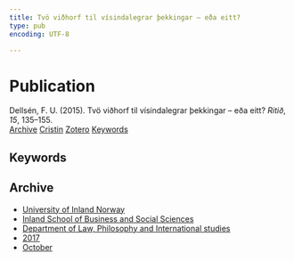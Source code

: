 ```yaml
---
title: Tvö viðhorf til vísindalegrar þekkingar – eða eitt?
type: pub
encoding: UTF-8

---
```

<h1>Publication</h1>
<article id="csl-bib-container-VBCBS56E" class="csl-bib-container">
  <div class="csl-bib-body"> <div class="csl-entry">Dellsén, F. U. (2015). Tvö viðhorf til vísindalegrar þekkingar – eða eitt? <i>Ritið</i>, <i>15</i>, 135–155.</div> </div>
  <div class="csl-bib-buttons">
    <a href="#taxonomy-article-VBCBS56E" alt="archive" class="csl-bib-button">Archive</a>
    <a href="https://app.cristin.no/results/show.jsf?id=1503976" alt="Cristin" class="csl-bib-button">Cristin</a>
    <a href="http://zotero.org/groups/5881554/items/VBCBS56E" alt="Zotero" class="csl-bib-button">Zotero</a>
    <a href="#keywords-article-VBCBS56E" alt="keywords" class="csl-bib-button">Keywords</a>
  </div>
  <div id="csl-bib-meta-container-VBCBS56E"></div>
</article>
<div id="csl-bib-meta-VBCBS56E" class="csl-bib-meta">
  <article id="keywords-article-VBCBS56E" class="keywords-article">
    <h1>Keywords</h1>
    
  </article>
  <article id="taxonomy-article-VBCBS56E" class="taxonomy-article">
    <h1>Archive</h1>
    <ul>
      <li><a href="{{< params subfolder >}}en/archive/?key=3DCRN523">University of Inland Norway</a></li>
      <li><a href="{{< params subfolder >}}en/archive/?key=DU8Q9LN9">Inland School of Business and Social Sciences</a></li>
      <li><a href="{{< params subfolder >}}en/archive/?key=ITYAG68H">Department of Law, Philosophy and International studies</a></li>
      <li><a href="{{< params subfolder >}}en/archive/?key=XDLKZVSJ">2017</a></li>
      <li><a href="{{< params subfolder >}}en/archive/?key=W8I2DF74">October</a></li>
    </ul>
  </article>
</div>
